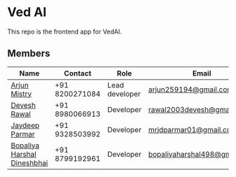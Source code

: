 # Ved AI

This repo is the frontend app for VedAI.

## Members

| Name                                                              | Contact        | Role           | Email                        |
| ----------------------------------------------------------------- | -------------- | -------------- | ---------------------------- |
| [Arjun Mistry](https://github.com/Arjun259194)                    | +91 8200271084 | Lead developer | arjun259194@gmail.com        |
| [Devesh Rawal](https://github.com/rawaldevesh)                    | +91 8980066913 | Developer      | rawal2003devesh@gmail.com    |
| [Jaydeep Parmar](https://github.com/MRJD001)                      | +91 9328503992 | Developer      | mrjdparmar01@gmail.com       |
| [Bopaliya Harshal Dineshbhai](https://github.com/HarshalBopaliya) | +91 8799192961 | Developer      | bopaliyaharshal498@gmail.com |
